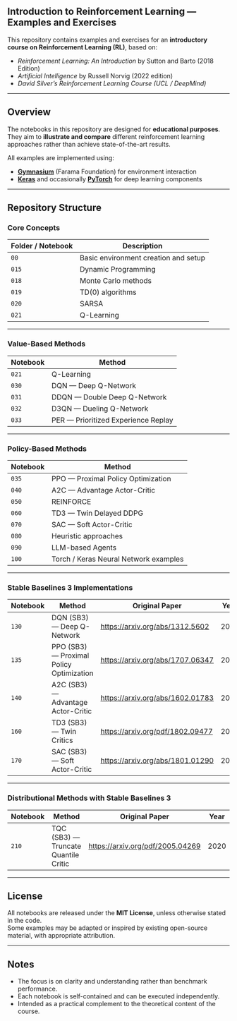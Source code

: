 ## Introduction to Reinforcement Learning — Examples and Exercises

This repository contains examples and exercises for an **introductory course on Reinforcement Learning (RL)**, based on:

- *Reinforcement Learning: An Introduction* by Sutton and Barto (2018 Edition)
- *Artificial Intelligence* by Russell Norvig (2022 edition)
- *David Silver’s Reinforcement Learning Course (UCL / DeepMind)*

---

## Overview

The notebooks in this repository are designed for **educational purposes**.  
They aim to **illustrate and compare** different reinforcement learning approaches rather than achieve state-of-the-art results.

All examples are implemented using:

- **[Gymnasium](https://gymnasium.farama.org/)** (Farama Foundation) for environment interaction  
- **[Keras](https://keras.io/)** and occasionally **[PyTorch](https://pytorch.org/)** for deep learning components

---

## Repository Structure

### Core Concepts

| Folder / Notebook | Description |
|-------------------|-------------|
| `00`  | Basic environment creation and setup |
| `015` | Dynamic Programming |
| `018` | Monte Carlo methods |
| `019` | TD(0) algorithms |
| `020` | SARSA |
| `021` | Q-Learning |

---

### Value-Based Methods

| Notebook | Method |
|-----------|---------|
| `021` | Q-Learning |
| `030` | DQN — Deep Q-Network |
| `031` | DDQN — Double Deep Q-Network |
| `032` | D3QN — Dueling Q-Network |
| `033` | PER — Prioritized Experience Replay |

---

### Policy-Based Methods

| Notebook | Method |
|-----------|---------|
| `035` | PPO — Proximal Policy Optimization |
| `040` | A2C — Advantage Actor-Critic |
| `050` | REINFORCE |
| `060` | TD3 — Twin Delayed DDPG |
| `070` | SAC — Soft Actor-Critic |
| `080` | Heuristic approaches |
| `090` | LLM-based Agents |
| `100` | Torch / Keras Neural Network examples |

---

### Stable Baselines 3 Implementations

| Notebook | Method | Original Paper | Year |
|-----------|---------|---------|---------|
| `130` | DQN (SB3) — Deep Q-Network | https://arxiv.org/abs/1312.5602 | 2013 |
| `135` | PPO (SB3) — Proximal Policy Optimization | https://arxiv.org/abs/1707.06347 | 2017 |
| `140` | A2C (SB3) — Advantage Actor-Critic |https://arxiv.org/abs/1602.01783| 2016 |
| `160` | TD3 (SB3) — Twin Critics | https://arxiv.org/pdf/1802.09477 | 2018 |
| `170` | SAC (SB3) — Soft Actor-Critic | https://arxiv.org/abs/1801.01290 | 2018 |

---

### Distributional Methods with Stable Baselines 3 

| Notebook | Method |  Original Paper |  Year |
|-----------|---------|---------|---------|
| `210` | TQC (SB3) — Truncate Quantile Critic | https://arxiv.org/pdf/2005.04269 | 2020 |

---

## License

All notebooks are released under the **MIT License**, unless otherwise stated in the code.  
Some examples may be adapted or inspired by existing open-source material, with appropriate attribution.

---

## Notes

- The focus is on clarity and understanding rather than benchmark performance.  
- Each notebook is self-contained and can be executed independently.  
- Intended as a practical complement to the theoretical content of the course.

